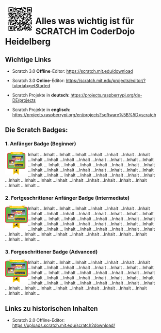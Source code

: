 <img align="left" width="100" height="100" src="https://github.com/CoderDojoHD/DojoContent/blob/master/Scratch/CoderDojoHD-Scratch.png">

# Alles was wichtig ist für SCRATCH im CoderDojo Heidelberg

## Wichtige Links
* Scratch 3.0 **Offline**-Editor: https://scratch.mit.edu/download
* Scratch 3.0 **Online**-Editor: https://scratch.mit.edu/projects/editor/?tutorial=getStarted


* Scratch Projekte in **deutsch**: https://projects.raspberrypi.org/de-DE/projects
* Scratch Projekte in **englisch**: https://projects.raspberrypi.org/en/projects?software%5B%5D=scratch

## Die Scratch Badges:

### 1. **Anfänger Badge** (Beginner)
<img align="left" width="75" height="75" src="https://github.com/CoderDojoHD/DojoContent/blob/master/Scratch/Badge-1-Beginner.png">

Inhalt ...Inhalt ...Inhalt ...Inhalt ...Inhalt ...Inhalt ...Inhalt ...Inhalt ...Inhalt ...Inhalt ...Inhalt ...Inhalt ...Inhalt ...Inhalt ...Inhalt ...Inhalt ...Inhalt ...
Inhalt ...Inhalt ...Inhalt ...Inhalt ...Inhalt ...Inhalt ...Inhalt ...Inhalt ...Inhalt ...Inhalt ...Inhalt ...Inhalt ...Inhalt ...Inhalt ...Inhalt ...Inhalt ...Inhalt ...
Inhalt ...Inhalt ...Inhalt ...Inhalt ...Inhalt ...Inhalt ...Inhalt ...Inhalt ...Inhalt ...Inhalt ...Inhalt ...Inhalt ...Inhalt ...Inhalt ...Inhalt ...Inhalt ...Inhalt ...



### 2. **Fortgeschrittener Anfänger** Badge (Intermediate)
<img align="left" width="75" height="75" src="https://github.com/CoderDojoHD/DojoContent/blob/master/Scratch/Badge-2-Intermediate.png">

Inhalt ...Inhalt ...Inhalt ...Inhalt ...Inhalt ...Inhalt ...Inhalt ...Inhalt ...Inhalt ...Inhalt ...Inhalt ...Inhalt ...Inhalt ...Inhalt ...Inhalt ...Inhalt ...Inhalt ...
Inhalt ...Inhalt ...Inhalt ...Inhalt ...Inhalt ...Inhalt ...Inhalt ...Inhalt ...Inhalt ...Inhalt ...Inhalt ...Inhalt ...Inhalt ...Inhalt ...Inhalt ...Inhalt ...Inhalt ...
Inhalt ...Inhalt ...Inhalt ...Inhalt ...Inhalt ...Inhalt ...Inhalt ...Inhalt ...Inhalt ...Inhalt ...Inhalt ...Inhalt ...Inhalt ...Inhalt ...Inhalt ...Inhalt ...Inhalt ...


### 3. **Forgeschrittener Badge** (Advanced) 
<img align="left" width="75" height="75" src="https://github.com/CoderDojoHD/DojoContent/blob/master/Scratch/Badge-3-Advanced.png">

Inhalt ...Inhalt ...Inhalt ...Inhalt ...Inhalt ...Inhalt ...Inhalt ...Inhalt ...Inhalt ...Inhalt ...Inhalt ...Inhalt ...Inhalt ...Inhalt ...Inhalt ...Inhalt ...Inhalt ...
Inhalt ...Inhalt ...Inhalt ...Inhalt ...Inhalt ...Inhalt ...Inhalt ...Inhalt ...Inhalt ...Inhalt ...Inhalt ...Inhalt ...Inhalt ...Inhalt ...Inhalt ...Inhalt ...Inhalt ...
Inhalt ...Inhalt ...Inhalt ...Inhalt ...Inhalt ...Inhalt ...Inhalt ...Inhalt ...Inhalt ...Inhalt ...Inhalt ...Inhalt ...Inhalt ...Inhalt ...Inhalt ...Inhalt ...Inhalt ...

## Links zu historischen Inhalten
* Scratch 2.0 Offline-Editor: https://uploads.scratch.mit.edu/scratch2download/
